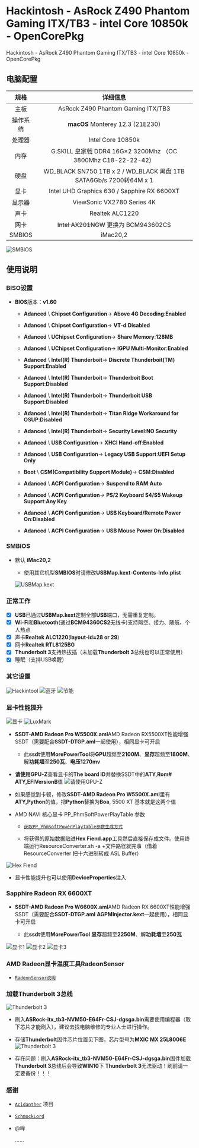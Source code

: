 # Hackintosh - AsRock Z490 Phantom Gaming ITX/TB3 - intel Core 10850k - OpenCorePkg


Hackintosh - AsRock Z490 Phantom Gaming ITX/TB3 - intel Core 10850k - OpenCorePkg

## 电脑配置
|规格 | 详细信息|
|:-: | :-:|
|主板| AsRock Z490 Phantom Gaming ITX/TB3 |
|操作系统| **macOS** Monterey 12.3 (21E230) |
|处理器| Intel Core 10850k |
|内存| G.SKILL 皇家戟 DDR4 16G×2 3200Mhz （OC 3800Mhz C18-22-22-42）|
|硬盘| WD_BLACK SN750 1TB x 2 / WD_BLACK 黑盘 1TB SATA6Gb/s 7200转64M x 1 |
|显卡| Intel UHD Graphics 630 / Sapphire RX 6600XT |
|显示器| ViewSonic VX2780 Series 4K |
|声卡| Realtek ALC1220 |
|网卡| ~~Intel AX201NGW~~ 更换为 BCM943602CS |
|SMBIOS| iMac20,2 |

![SMBIOS](Docs/IMG_0000.png)

## 使用说明

### BISO设置

 - **BIOS**版本：**v1.60**
 
   - **Adanced** \ **Chipset Configuration**-> **Above 4G Decoding**:**Enabled**
  
   - **Adanced** \ **Chipset Configuration**-> **VT-d**:**Disabled**
  
   - **Adanced** \ **UChipset Configuration**-> **Share Memory**:**128MB**
  
   - **Adanced** \ **UChipset Configuration**-> **IGPU Multi-Monitor**:**Enabled**
  
   - **Adanced** \ **Intel(R) Thunderboit**-> **Discrete Thunderboit(TM) Support**:**Enabled**  
  
   - **Adanced** \ **Intel(R) Thunderboit**-> **Thunderboit Boot Support**:**Disabled**  
  
   - **Adanced** \ **Intel(R) Thunderboit**-> **Thunderboit USB Support**:**Disabled**  
  
   - **Adanced** \ **Intel(R) Thunderboit**-> **Titan Ridge Workaround for OSUP**:**Disabled**  
  
   - **Adanced** \ **Intel(R) Thunderboit**-> **Security Level**:**NO Security**  
  
   - **Adanced** \ **USB Configuration**-> **XHCI Hand-off**:**Enabled**
   
   - **Adanced** \ **USB Configuration**-> **Legacy USB Support**:**UEFI Setup Only**
  
   - **Boot** \ **CSM(Compatibility Support Module)**-> **CSM**:**Disabled**
   
   - **Adanced** \ **ACPI Configuration**-> **Suspend to RAM**:**Auto**  
   
   - **Adanced** \ **ACPI Configuration**-> **PS/2 Keyboard S4/S5 Wakeup Support**:**Any Key**  
   
   - **Adanced** \ **ACPI Configuration**-> **USB Keyboard/Remote Power On**:**Disabled**  
  
   - **Adanced** \ **ACPI Configuration**-> **USB Mouse Power On**:**Disabled**  

### SMBIOS

- 默认 **iMac20,2**

  - 使用其它机型**SMBIOS**时请修改**USBMap.kext**-**Contents**-**Info.plist**

  ![USBMap.kext](Docs/IMG_0001.png)
  
### 正常工作

- [x] **USB**已通过**USBMap.kext**定制全部**USB**端口，无需重复定制。
- [x] **Wi-Fi**和**Bluetooth**(通过**BCM94360CS2**无线卡)支持隔空、接力、随航、个人热点
- [x] 声卡**Realtek ALC1220**(**layout-id=28 or 29**)
- [x] 网卡**Realtek RTL8125BG**
- [x] **Thunderbolt 3**支持热拔插（未加载**Thunderbolt 3**总线也可以正常使用）
- [x] 睡眠（支持USB唤醒）

### 其它设置

![Hackintool](Docs/IMG_0002.png)
![蓝牙](Docs/IMG_0003.png)
![节能](Docs/IMG_0004.png)

### 显卡性能提升

![显卡](Docs/IMG_0009.png)
![LuxMark](Docs/IMG_0011.png)
- **SSDT-AMD Radeon Pro W5500X.aml**AMD Radeon RX5500XT性能增强SSDT（需要配合**SSDT-DTGP.aml**一起使用），相同显卡可开启

   -  此**ssdt**使用**MorePowerTool**将**GPU**超频至**2100M**、**显存**超频至**1800M**、解**功耗墙**至**250瓦**、**电压1270mv**
   
- **请使用GPU-Z**查看显卡的**The board ID**并替换SSDT中的**ATY,Rom#** **ATY,EFIVersionB**值
![请使用GPU-Z](Docs/IMG_0010.png)
- 如果感觉到卡顿，修改**SSDT-AMD Radeon Pro W5500X.aml**里有**ATY,Python**的值，把**Python**替换为**Boa**, 5500 XT 基本就是这两个值

- AMD NAVI 核心显卡 PP_PhmSoftPowerPlayTable 参数
   - [`获取PP_PhmSoftPowerPlayTable参数生成方式`](https://github.com/huijiewei/ASRock-Z390m-ITX-ac-Opencore/blob/master/Resources/5500XT/README.md)
 
   -  将获得的原始数据贴进**Hex Fiend.app**工具然后直接保存成文件。使用终端运行ResourceConverter.sh -a +文件路径就完事（借着ResourceConverter 把十六进制转成 ASL Buffer）
   
 ![Hex Fiend](Docs/IMG_0012.png) 

 - 显卡性能提升也可以使用**DeviceProperties**注入 
 
### Sapphire Radeon RX 6600XT
- **SSDT-AMD Radeon Pro W6600X.aml**AMD Radeon RX 6600XT性能增强SSDT（需要配合**SSDT-DTGP.aml** **AGPMInjector.kext**一起使用），相同显卡可开启

   -  此**ssdt**使用**MorePowerTool** **显存**超频至**2250M**、解**功耗墙**至**250瓦**
   
 ![显卡1](Docs/IMG_0013.png)
 ![显卡2](Docs/IMG_0014.png)
 ![显卡3](Docs/IMG_0015.png)
 
### AMD Radeon显卡温度工具**RadeonSensor**
 
 - [`RadeonSensor说明`](https://github.com/aluveitie/RadeonSensor)
 
### 加载**Thunderbolt 3**总线
![Thunderbolt 3](Docs/IMG_0006.png)
  
- 刷入**ASRock-itx_tb3-NVM50-E64Fr-CSJ-dgsga.bin**需要使用编程器（取下芯片才能刷入），建议去找电脑维修的专业人士进行操作。
 - 存储**Thunderbolt**固件芯片位置见下图，芯片型号为**MXIC MX 25L8006E**
  ![Thunderbolt 3](Docs/IMG_0007.png)

- 存在问题：刷入**ASRock-itx_tb3-NVM50-E64Fr-CSJ-dgsga.bin**固件加载**Thunderbolt 3**总线后会导致**WIN10**下 **Thunderbolt 3**无法驱动！刷前请一定要备份！！！

### 感谢

- [`Acidanther`](https://github.com/acidanthera) 项目

- [`SchmockLord`](https://github.com/SchmockLord/Hackintosh-Intel-i9-10900k-AsRock-Z490-Phantom-ITX-TB3)

- @哞

    ......

